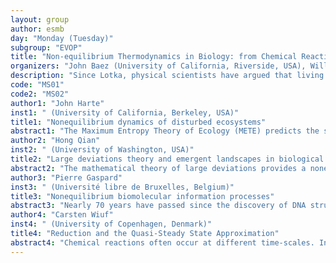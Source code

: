 ```yaml
---
layout: group
author: esmb
day: "Monday (Tuesday)"
subgroup: "EVOP"
title: "Non-equilibrium Thermodynamics in Biology: from Chemical Reaction Networks to Natural Selection"
organizers: "John Baez (University of California, Riverside, USA), William Cannon (Pacific Northwest National Laboratory, USA), Larry Li (University of California, Riverside, USA)"
description: "Since Lotka, ﻿physical scientists have argued that living things belong to a class of complex and orderly systems that exist not despite the second law of thermodynamics, but because of it. Life and evolution, through natural selection of dissipative structures, are based on non-equilibrium thermodynamics. The challenge is to develop an understanding of what the respective physical laws can tell us about flows of energy and matter in living systems, and about growth, death and selection. This session will address current challenges including understanding emergence, regulation and control across scales, and entropy production, from metabolism in microbes to evolving ecosystems."
code: "MS01"
code2: "MS02"
author1: "John Harte"
inst1: " (University of California, Berkeley, USA)"
title1: "Nonequilibrium dynamics of disturbed ecosystems"
abstract1: "The Maximum Entropy Theory of Ecology (METE) predicts the shapes of macroecological metrics in relatively static ecosystems, across spatial scales, taxonomic categories, and habitats, using constraints imposed by static state variables. In disturbed ecosystems, however, with time-varying state variables, its predictions often fail. We extend macroecological theory from static to dynamic, by combining the MaxEnt inference procedure with explicit mechanisms governing disturbance. In the static limit, the resulting theory, DynaMETE, reduces to METE but also predicts a new scaling relationship among static state variables. Under disturbances, expressed as shifts in demographic, ontogenic growth, or migration rates, DynaMETE predicts the time trajectories of the state variables as well as the time-varying shapes of macroecological metrics such as the species abundance distribution and the distribution of metabolic rates over individuals. An iterative procedure for solving the dynamic theory is presented. Characteristic signatures of the deviation from static predictions of macroecological patterns are shown to result from different kinds of disturbance. By combining MaxEnt inference with explicit dynamical mechanisms of disturbance, DynaMETE is a candidate theory of macroecology for ecosystems responding to anthropogenic or natural disturbances."
author2: "Hong Qian"
inst2: " (University of Washington, USA)"
title2: "Large deviations theory and emergent landscapes in biological dynamics"
abstract2: "The mathematical theory of large deviations provides a nonequilibrium thermodynamic description of complex biological systems that consist of heterogeneous individuals. In terms of the notions of stochastic elementary reactions and pure kinetic species, the continuous-time, integer-valued Markov process dictates a thermodynamic structure that generalizes (i) Gibbs’ macroscopic chemical thermodynamics of equilibrium matters to nonequilibrium small systems such as living cells and tissues; and (ii) Gibbs’ potential function to the landscapes for biological dynamics, such as that of C. H. Waddington’s and S. Wright’s."
author3: "Pierre Gaspard"
inst3: " (Université libre de Bruxelles, Belgium)"
title3: "Nonequilibrium biomolecular information processes"
abstract3: "Nearly 70 years have passed since the discovery of DNA structure and its role in coding genetic information. Yet, the kinetics and thermodynamics of genetic information processing in DNA replication, transcription, and translation remain poorly understood. These template-directed copolymerization processes are running away from equilibrium, being powered by extracellular energy sources. Recent advances show that their kinetic equations can be exactly solved in terms of so-called iterated function systems. Remarkably, iterated function systems can determine the effects of genome sequence on replication errors, up to a million times faster than kinetic Monte Carlo algorithms. With these new methods, fundamental links can be established between molecular information processing and the second law of thermodynamics, shedding a new light on genetic drift, mutations, and evolution."
author4: "Carsten Wiuf"
inst4: " (University of Copenhagen, Denmark)"
title4: "Reduction and the Quasi-Steady State Approximation"
abstract4: "Chemical reactions often occur at different time-scales. In applications of chemical reaction network theory it is often desirable to reduce a reaction network to a smaller reaction network by elimination of fast species or fast reactions. There exist various techniques for doing so, e.g. the Quasi-Steady-State Approximation or the Rapid Equilibrium Approximation. However, these methods are not always mathematically justifiable.  Here, a method is presented for which (so-called) non-interacting species are eliminated by means of QSSA. It is argued that this method is mathematically sound. Various examples are given (Michaelis-Menten mechanism, two-substrate mechanism, ...) and older related techniques from the 50-60ies are briefly discussed."
---
```

